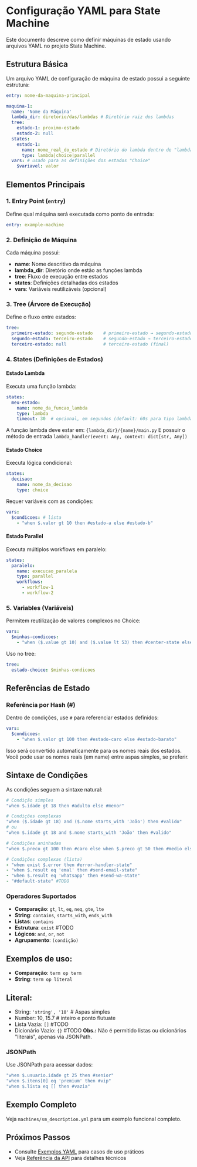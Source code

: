 # Configuração YAML para State Machine

Este documento descreve como definir máquinas de estado usando arquivos YAML no projeto State Machine.

## Estrutura Básica

Um arquivo YAML de configuração de máquina de estado possui a seguinte estrutura:

```yaml
entry: nome-da-maquina-principal

maquina-1:
  name: 'Nome da Máquina'
  lambda_dir: diretorio/das/lambdas # Diretório raiz dos lambdas
  tree:
    estado-1: proximo-estado
    estado-2: null
  states:
    estado-1:
      name: nome_real_do_estado # Diretório do lambda dentro de "lambda_dir"
      type: lambda|choice|parallel
  vars: # usado para as definições dos estados "Choice"
    $variavel: valor
```

## Elementos Principais

### 1. Entry Point (`entry`)

Define qual máquina será executada como ponto de entrada:

```yaml
entry: example-machine
```

### 2. Definição de Máquina

Cada máquina possui:

- **name**: Nome descritivo da máquina
- **lambda_dir**: Diretório onde estão as funções lambda
- **tree**: Fluxo de execução entre estados
- **states**: Definições detalhadas dos estados
- **vars**: Variáveis reutilizáveis (opcional)

### 3. Tree (Árvore de Execução)

Define o fluxo entre estados:

```yaml
tree:
  primeiro-estado: segundo-estado    # primeiro-estado → segundo-estado
  segundo-estado: terceiro-estado    # segundo-estado → terceiro-estado
  terceiro-estado: null              # terceiro-estado (final)
```

### 4. States (Definições de Estados)

#### Estado Lambda

Executa uma função lambda:

```yaml
states:
  meu-estado:
    name: nome_da_funcao_lambda
    type: lambda
    timeout: 30  # opcional, em segundos (default: 60s para tipo lambda)
```

A função lambda deve estar em: `{lambda_dir}/{name}/main.py`
E possuir o método de entrada `lambda_handler(event: Any, context: dict[str, Any])`

#### Estado Choice

Executa lógica condicional:

```yaml
states:
  decisao:
    name: nome_da_decisao
    type: choice
```

Requer variáveis com as condições:

```yaml
vars:
  $condicoes: # lista
    - "when $.valor gt 10 then #estado-a else #estado-b"
```

#### Estado Parallel

Executa múltiplos workflows em paralelo:

```yaml
states:
  paralelo:
    name: execucao_paralela
    type: parallel
    workflows:
      - workflow-1
      - workflow-2
```

### 5. Variables (Variáveis)

Permitem reutilização de valores complexos no Choice:

```yaml
vars:
  $minhas-condicoes:
    - "when ($.value gt 10) and ($.value lt 53) then #center-state else #outer-state"
```

Uso no tree:
```yaml
tree:
  estado-choice: $minhas-condicoes
```

## Referências de Estado

### Referência por Hash (#)

Dentro de condições, use `#` para referenciar estados definidos:

```yaml
vars:
  $condicoes:
    - "when $.valor gt 100 then #estado-caro else #estado-barato"
```

Isso será convertido automaticamente para os nomes reais dos estados.
Você pode usar os nomes reais (em name) entre aspas simples, se preferir.

## Sintaxe de Condições

As condições seguem a sintaxe natural:

```yaml
# Condição simples
"when $.idade gt 18 then #adulto else #menor"

# Condições complexas
"when ($.idade gt 18) and ($.nome starts_with 'João') then #valido"
# ou
"when $.idade gt 18 and $.nome starts_with 'João' then #valido"

# Condições aninhadas
"when $.preco gt 100 then #caro else when $.preco gt 50 then #medio else #barato"

# Condições complexas (lista)
- "when exist $.error then #error-handler-state"
- "when $.result eq 'emal' then #send-email-state"
- "when $.result eq 'whatsapp' then #send-wa-state"
- "#default-state" #TODO
```

### Operadores Suportados

- **Comparação**: `gt`, `lt`, `eq`, `neq`, `gte`, `lte`
- **String**: `contains`, `starts_with`, `ends_with`
- **Listas**: `contains`
- **Estrutura**: `exist` #TODO
- **Lógicos**: `and`, `or`, `not`
- **Agrupamento**: `(condição)`

## Exemplos de uso:
- **Comparação**: `term op term`
- **String**: `term op literal`

## Literal:
- String: `'string', '10'` # Aspas simples
- Number: 10, 15.7 # inteiro e ponto flutuate
- Lista Vazia: `[]` #TODO
- Dicionário Vazio: `{}` #TODO
**Obs.:** Não é permitido listas ou dicionários "literais", apenas via JSONPath.

### JSONPath

Use JSONPath para acessar dados:

```yaml
"when $.usuario.idade gt 25 then #senior"
"when $.itens[0] eq 'premium' then #vip"
"when $.lista eq [] then #vazia"
```

## Exemplo Completo

Veja `machines/sm_description.yml` para um exemplo funcional completo.

## Próximos Passos

- Consulte [Exemplos YAML](yaml-examples.md) para casos de uso práticos
- Veja [Referência da API](api-reference.md) para detalhes técnicos
